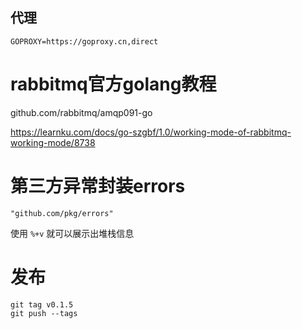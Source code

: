 
## 代理

```
GOPROXY=https://goproxy.cn,direct
```

# rabbitmq官方golang教程

github.com/rabbitmq/amqp091-go

https://learnku.com/docs/go-szgbf/1.0/working-mode-of-rabbitmq-working-mode/8738


# 第三方异常封装errors

```
"github.com/pkg/errors"
```
使用 `%+v` 就可以展示出堆栈信息

# 发布

```shell
git tag v0.1.5
git push --tags 
```
